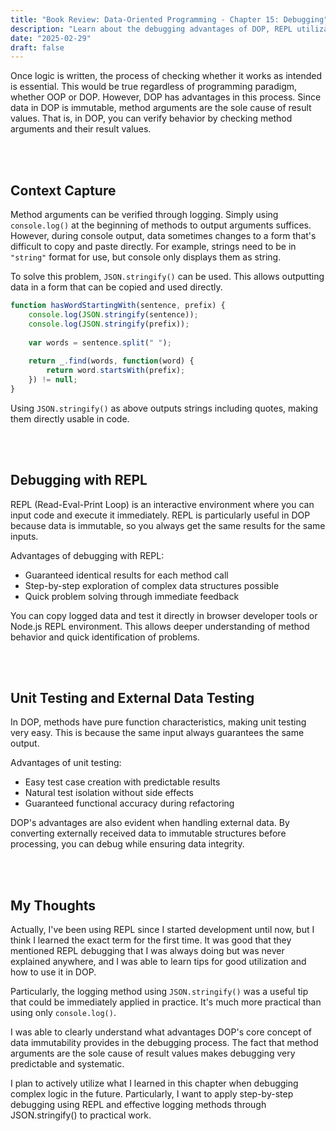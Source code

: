 ```yaml
---
title: "Book Review: Data-Oriented Programming - Chapter 15: Debugging"
description: "Learn about the debugging advantages of DOP, REPL utilization, and context capture methods. Introduces effective debugging strategies using data immutability."
date: "2025-02-29"
draft: false
---
```


Once logic is written, the process of checking whether it works as intended is essential. This would be true regardless of programming paradigm, whether OOP or DOP. However, DOP has advantages in this process. Since data in DOP is immutable, method arguments are the sole cause of result values. That is, in DOP, you can verify behavior by checking method arguments and their result values.

<br></br>

## Context Capture

Method arguments can be verified through logging. Simply using `console.log()` at the beginning of methods to output arguments suffices. However, during console output, data sometimes changes to a form that's difficult to copy and paste directly. For example, strings need to be in `"string"` format for use, but console only displays them as string.

To solve this problem, `JSON.stringify()` can be used. This allows outputting data in a form that can be copied and used directly.

```javascript
function hasWordStartingWith(sentence, prefix) {
    console.log(JSON.stringify(sentence));
    console.log(JSON.stringify(prefix));
    
    var words = sentence.split(" ");
    
    return _.find(words, function(word) {
        return word.startsWith(prefix);
    }) != null;
}
```

Using `JSON.stringify()` as above outputs strings including quotes, making them directly usable in code.

<br></br>

## Debugging with REPL

REPL (Read-Eval-Print Loop) is an interactive environment where you can input code and execute it immediately. REPL is particularly useful in DOP because data is immutable, so you always get the same results for the same inputs.

Advantages of debugging with REPL:

- Guaranteed identical results for each method call
- Step-by-step exploration of complex data structures possible
- Quick problem solving through immediate feedback

You can copy logged data and test it directly in browser developer tools or Node.js REPL environment. This allows deeper understanding of method behavior and quick identification of problems.

<br></br>

## Unit Testing and External Data Testing

In DOP, methods have pure function characteristics, making unit testing very easy. This is because the same input always guarantees the same output.

Advantages of unit testing:
- Easy test case creation with predictable results
- Natural test isolation without side effects
- Guaranteed functional accuracy during refactoring

DOP's advantages are also evident when handling external data. By converting externally received data to immutable structures before processing, you can debug while ensuring data integrity.

<br></br>

## My Thoughts

Actually, I've been using REPL since I started development until now, but I think I learned the exact term for the first time. It was good that they mentioned REPL debugging that I was always doing but was never explained anywhere, and I was able to learn tips for good utilization and how to use it in DOP.

Particularly, the logging method using `JSON.stringify()` was a useful tip that could be immediately applied in practice. It's much more practical than using only `console.log()`.

I was able to clearly understand what advantages DOP's core concept of data immutability provides in the debugging process. The fact that method arguments are the sole cause of result values makes debugging very predictable and systematic.

I plan to actively utilize what I learned in this chapter when debugging complex logic in the future. Particularly, I want to apply step-by-step debugging using REPL and effective logging methods through JSON.stringify() to practical work.